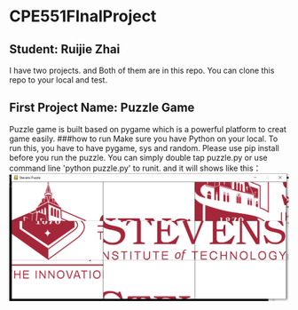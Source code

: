 # CPE551FInalProject
## Student: Ruijie Zhai
I have two projects. <Stevens Puzzle> and <Translator>
Both of them are in this repo. You can clone this repo to your local and test.

## First Project Name: Puzzle Game
Puzzle game is built based on pygame which is a powerful platform to creat game easily.
###how to run
Make sure you have Python on your local.
To run this, you have to have pygame, sys and random. Please use pip install before you run the puzzle.
You can simply double tap puzzle.py or use command line 'python puzzle.py' to runit.
and it will shows like this：
 ![image](https://github.com/JarryZhai/CPE551FinalProject/raw/master/images/3.png)


